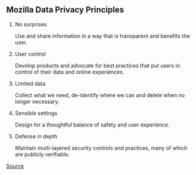 ## Mozilla Data Privacy Principles



1. No surprises

    Use and share information in a way that is transparent and benefits the user.

2. User control

    Develop products and advocate for best practices that put users in control of their data and online experiences.

3. Limited data

    Collect what we need, de-identify where we can and delete when no longer necessary.

4. Sensible settings

    Design for a thoughtful balance of safety and user experience.
   
5. Defense in depth

    Maintain multi-layered security controls and practices, many of which are publicly verifiable.



[Source](https://www.mozilla.org/en-US/privacy/principles/) 